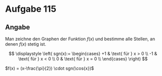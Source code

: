 # Aufgabe 115
## Angabe

Man zeichne den Graphen der Funktion $f(x)$ und bestimme alle Stellen, an denen
$f(x)$ stetig ist.

$$
\displaystyle
\left(
sgn(x):=
\begin{cases}
+1 & \text{ für } x > 0 \\
-1 & \text{ für } x < 0 \\
0 & \text{ für } x = 0 \\ 
\end{cases}
\right)
$$

$f(x) = (x-\frac{\pi}{2}) \cdot sgn(\cos{x})$